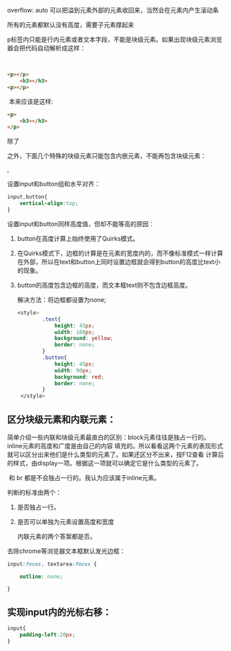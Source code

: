 overflow: auto 可以把溢到元素外部的元素收回来，当然会在元素内产生滚动条

所有的元素都默认没有高度，需要子元素撑起来

p标签内只能是行内元素或者文本字段，不能是块级元素。如果出现块级元素浏览器会把代码自动解析成这样：

​		

```html
<p></p>
	<h3></h3>
<p></p>
```

​		本来应该是这样:

```html
<p>
	<h3></h3>
</p>
```

​		除了<p>之外，下面几个特殊的块级元素只能包含内嵌元素，不能再包含块级元素：

<h1-6>,<dt>

设置input和button组和水平对齐：

```css
input,button{
	vertical-align:top;
}
```

设置input和button同样高度值，但却不能等高的原因：

1. button在高度计算上始终使用了Quirks模式。

2. 在Quirks模式下，边框的计算是在元素的宽度内的，而不像标准模式一样计算在外部，所以在text和button上同时设置边框就会得到button的高度比text小的现象。

3. button的高度包含边框的高度，而文本框text则不包含边框高度。

   解决方法：将边框都设置为none;

   ```css
   <style>
           .text{
               height: 45px;
               width: 180px;
               background: yellow;
               border: none;
           }
           .button{
               height: 45px;
               width: 90px;
               background: red;
               border: none;
           }
    </style>
   ```

   

## 区分块级元素和内联元素：

​		简单介绍一些内联和块级元素最直白的区别：block元素往往是独占一行的。inline元素的高度和广度是由自己的内容		填充的。所以看看这两个元素的表现形式就可以区分出来他们是什么类型的元素了。如果还区分不出来，按F12查看		计算后的样式，由display一项。根据这一项就可以确定它是什么类型的元素了。

​		<a>和 br 都是不会独占一行的。我认为应该属于inline元素。

判断的标准由两个：

1. 是否独占一行。

2. 是否可以单独为元素设置高度和宽度

   内联元素的两个答案都是否。

去除chrome等浏览器文本框默认发光边框：

```css
input:focus, textarea:focus {

    outline: none;

}
```

## 实现input内的光标右移：

```css
input{
	padding-left:20px;
}
```

